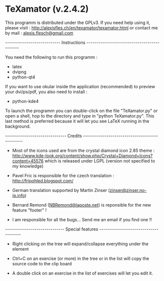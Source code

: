 # TeXamator (v.2.4.2)

This programm is distributed under the GPLv3. If you need help using it, please visit :
http://alexisfles.ch/en/texamator/texamator.html
or contact me by mail :
alexis.flesch@gmail.com

---------------------------- Instructions --------------------------------------------

You need the following to run this programm :
- latex
- dvipng
- python-qt4

If you want to use okular inside the application (recommended) to preview your 
dvi/ps/pdf, you also need to install :
- python-kde4

To launch the programm you can double-click on the file "TeXamator.py" or open a shell,
hop to the directory and type in "python TeXamator.py". This last method is preferred
because it will let you see LaTeX running in the background.

------------------------------- Credits -----------------------------------------------

* Most of the icons used are from the crystal diamond icon 2.85 theme :
http://www.kde-look.org/content/show.php/Crystal+Diamond+Icons?content=45576
which is released under LGPL (version not specified to my knowledge)

* Pavel Fric is responsible for the czech translation :
http://fripohled.blogspot.com/

* German translation supported by Martin Zinser (zinser@zinser.no-ip.info)

* Bernard Remond (NBRemond@laposte.net) is reponsible for the new feature "footer" !

* I am responsible for all the bugs... Send me an email if you find one !!

------------------------------ Special features --------------------------------------

* Right clicking on the tree will expand/collapse everything under the element

* Ctrl+C on an exercise (or more) in the tree or in the list will copy the source code
to the clip board

* A double click on an exercise in the list of exercises will let you edit it.
